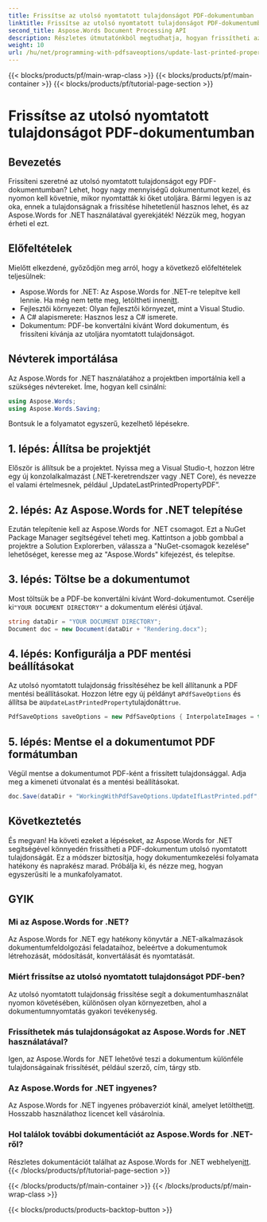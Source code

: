 ```yaml
---
title: Frissítse az utolsó nyomtatott tulajdonságot PDF-dokumentumban
linktitle: Frissítse az utolsó nyomtatott tulajdonságot PDF-dokumentumban
second_title: Aspose.Words Document Processing API
description: Részletes útmutatónkból megtudhatja, hogyan frissítheti az utolsó nyomtatott tulajdonságot egy PDF-dokumentumban az Aspose.Words for .NET használatával.
weight: 10
url: /hu/net/programming-with-pdfsaveoptions/update-last-printed-property/
---
```


{{< blocks/products/pf/main-wrap-class >}}
{{< blocks/products/pf/main-container >}}
{{< blocks/products/pf/tutorial-page-section >}}

# Frissítse az utolsó nyomtatott tulajdonságot PDF-dokumentumban

## Bevezetés

Frissíteni szeretné az utolsó nyomtatott tulajdonságot egy PDF-dokumentumban? Lehet, hogy nagy mennyiségű dokumentumot kezel, és nyomon kell követnie, mikor nyomtatták ki őket utoljára. Bármi legyen is az oka, ennek a tulajdonságnak a frissítése hihetetlenül hasznos lehet, és az Aspose.Words for .NET használatával gyerekjáték! Nézzük meg, hogyan érheti el ezt.

## Előfeltételek

Mielőtt elkezdené, győződjön meg arról, hogy a következő előfeltételek teljesülnek:

-  Aspose.Words for .NET: Az Aspose.Words for .NET-re telepítve kell lennie. Ha még nem tette meg, letöltheti innen[itt](https://releases.aspose.com/words/net/).
- Fejlesztői környezet: Olyan fejlesztői környezet, mint a Visual Studio.
- A C# alapismerete: Hasznos lesz a C# ismerete.
- Dokumentum: PDF-be konvertálni kívánt Word dokumentum, és frissíteni kívánja az utoljára nyomtatott tulajdonságot.

## Névterek importálása

Az Aspose.Words for .NET használatához a projektben importálnia kell a szükséges névtereket. Íme, hogyan kell csinálni:

```csharp
using Aspose.Words;
using Aspose.Words.Saving;
```

Bontsuk le a folyamatot egyszerű, kezelhető lépésekre.

## 1. lépés: Állítsa be projektjét

Először is állítsuk be a projektet. Nyissa meg a Visual Studio-t, hozzon létre egy új konzolalkalmazást (.NET-keretrendszer vagy .NET Core), és nevezze el valami értelmesnek, például „UpdateLastPrintedPropertyPDF”.

## 2. lépés: Az Aspose.Words for .NET telepítése

Ezután telepítenie kell az Aspose.Words for .NET csomagot. Ezt a NuGet Package Manager segítségével teheti meg. Kattintson a jobb gombbal a projektre a Solution Explorerben, válassza a "NuGet-csomagok kezelése" lehetőséget, keresse meg az "Aspose.Words" kifejezést, és telepítse.

## 3. lépés: Töltse be a dokumentumot

 Most töltsük be a PDF-be konvertálni kívánt Word-dokumentumot. Cserélje ki`"YOUR DOCUMENT DIRECTORY"` a dokumentum elérési útjával.

```csharp
string dataDir = "YOUR DOCUMENT DIRECTORY";
Document doc = new Document(dataDir + "Rendering.docx");
```

## 4. lépés: Konfigurálja a PDF mentési beállításokat

 Az utolsó nyomtatott tulajdonság frissítéséhez be kell állítanunk a PDF mentési beállításokat. Hozzon létre egy új példányt a`PdfSaveOptions` és állítsa be a`UpdateLastPrintedProperty`tulajdonát`true`.

```csharp
PdfSaveOptions saveOptions = new PdfSaveOptions { InterpolateImages = true };
```

## 5. lépés: Mentse el a dokumentumot PDF formátumban

Végül mentse a dokumentumot PDF-ként a frissített tulajdonsággal. Adja meg a kimeneti útvonalat és a mentési beállításokat.

```csharp
doc.Save(dataDir + "WorkingWithPdfSaveOptions.UpdateIfLastPrinted.pdf", saveOptions);
```

## Következtetés

És megvan! Ha követi ezeket a lépéseket, az Aspose.Words for .NET segítségével könnyedén frissítheti a PDF-dokumentum utolsó nyomtatott tulajdonságát. Ez a módszer biztosítja, hogy dokumentumkezelési folyamata hatékony és naprakész marad. Próbálja ki, és nézze meg, hogyan egyszerűsíti le a munkafolyamatot.

## GYIK

### Mi az Aspose.Words for .NET?
Az Aspose.Words for .NET egy hatékony könyvtár a .NET-alkalmazások dokumentumfeldolgozási feladataihoz, beleértve a dokumentumok létrehozását, módosítását, konvertálását és nyomtatását.

### Miért frissítse az utolsó nyomtatott tulajdonságot PDF-ben?
Az utolsó nyomtatott tulajdonság frissítése segít a dokumentumhasználat nyomon követésében, különösen olyan környezetben, ahol a dokumentumnyomtatás gyakori tevékenység.

### Frissíthetek más tulajdonságokat az Aspose.Words for .NET használatával?
Igen, az Aspose.Words for .NET lehetővé teszi a dokumentum különféle tulajdonságainak frissítését, például szerző, cím, tárgy stb.

### Az Aspose.Words for .NET ingyenes?
 Az Aspose.Words for .NET ingyenes próbaverziót kínál, amelyet letölthet[itt](https://releases.aspose.com/). Hosszabb használathoz licencet kell vásárolnia.

### Hol találok további dokumentációt az Aspose.Words for .NET-ről?
 Részletes dokumentációt találhat az Aspose.Words for .NET webhelyen[itt](https://reference.aspose.com/words/net/).
{{< /blocks/products/pf/tutorial-page-section >}}

{{< /blocks/products/pf/main-container >}}
{{< /blocks/products/pf/main-wrap-class >}}

{{< blocks/products/products-backtop-button >}}

